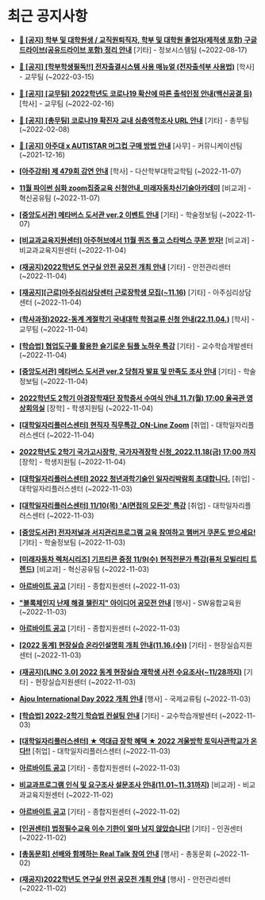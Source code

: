 # 최근 공지사항

* **[📌 [공지] 학부 및 대학원생 / 교직원퇴직자, 학부 및 대학원 졸업자(제적생 포함) 구글드라이브(공유드라이브 포함) 정리 안내](http://ajou.ac.kr/kr/ajou/notice.do?mode=view&amp;articleNo=202858&amp;article.offset=0&amp;articleLimit=30)**
 [기타] - 정보시스템팀 (~2022-08-17)

* **[📌 [공지] [학부학생필독!!] 전자출결시스템 사용 매뉴얼 (전자출석부 사용법)](http://ajou.ac.kr/kr/ajou/notice.do?mode=view&amp;articleNo=192571&amp;article.offset=0&amp;articleLimit=30)**
 [학사] - 교무팀 (~2022-03-15)

* **[📌 [공지] [교무팀] 2022학년도 코로나19 확산에 따른 출석인정 안내(백신공결 등)](http://ajou.ac.kr/kr/ajou/notice.do?mode=view&amp;articleNo=180913&amp;article.offset=0&amp;articleLimit=30)**
 [학사] - 교무팀 (~2022-02-16)

* **[📌 [공지] [총무팀] 코로나19 확진자 교내 심층역학조사 URL 안내](http://ajou.ac.kr/kr/ajou/notice.do?mode=view&amp;articleNo=180493&amp;article.offset=0&amp;articleLimit=30)**
 [기타] - 총무팀 (~2022-02-08)

* **[📌 [공지] 아주대 x AUTISTAR 머그컵 구매 방법 안내](http://ajou.ac.kr/kr/ajou/notice.do?mode=view&amp;articleNo=147976&amp;article.offset=0&amp;articleLimit=30)**
 [사무] - 커뮤니케이션팀 (~2021-12-16)

* **[[아주강좌] 제 479회 강연 안내](http://ajou.ac.kr/kr/ajou/notice.do?mode=view&amp;articleNo=206083&amp;article.offset=0&amp;articleLimit=30)**
 [학사] - 다산학부대학교학팀 (~2022-11-07)

* **[11월 파이썬 심화 zoom집중교육 신청안내_미래자동차신기술아카데미](http://ajou.ac.kr/kr/ajou/notice.do?mode=view&amp;articleNo=206079&amp;article.offset=0&amp;articleLimit=30)**
 [비교과] - 혁신공유팀 (~2022-11-07)

* **[[중앙도서관] 메타버스 도서관 ver.2 이벤트 안내](http://ajou.ac.kr/kr/ajou/notice.do?mode=view&amp;articleNo=206078&amp;article.offset=0&amp;articleLimit=30)**
 [기타] - 학술정보팀 (~2022-11-07)

* **[[비교과교육지원센터] 아주허브에서 11월 퀴즈 풀고 스타벅스 쿠폰 받자!](http://ajou.ac.kr/kr/ajou/notice.do?mode=view&amp;articleNo=206026&amp;article.offset=0&amp;articleLimit=30)**
 [비교과] - 비교과교육지원센터 (~2022-11-04)

* **[(재공지)2022학년도 연구실 안전 공모전 개최 안내](http://ajou.ac.kr/kr/ajou/notice.do?mode=view&amp;articleNo=206023&amp;article.offset=0&amp;articleLimit=30)**
 [기타] - 안전관리센터 (~2022-11-04)

* **[[재공지][근로]아주심리상담센터 근로장학생 모집(~11.16)](http://ajou.ac.kr/kr/ajou/notice.do?mode=view&amp;articleNo=206013&amp;article.offset=0&amp;articleLimit=30)**
 [기타] - 아주심리상담센터 (~2022-11-04)

* **[(학사과정)2022-동계 계절학기 국내대학 학점교류 신청 안내(22.11.04.)](http://ajou.ac.kr/kr/ajou/notice.do?mode=view&amp;articleNo=206010&amp;article.offset=0&amp;articleLimit=30)**
 [학사] - 교무팀 (~2022-11-04)

* **[[학습법] 협업도구를 활용한 슬기로운 팀플 노하우 특강](http://ajou.ac.kr/kr/ajou/notice.do?mode=view&amp;articleNo=206005&amp;article.offset=0&amp;articleLimit=30)**
 [기타] - 교수학습개발센터 (~2022-11-04)

* **[[중앙도서관] 메타버스 도서관 ver.2 당첨자 발표 및 만족도 조사 안내](http://ajou.ac.kr/kr/ajou/notice.do?mode=view&amp;articleNo=206000&amp;article.offset=0&amp;articleLimit=30)**
 [기타] - 학술정보팀 (~2022-11-04)

* **[2022학년도 2학기 아경장학재단 장학증서 수여식 안내_11.7(월) 17:00 율곡관 영상회의실](http://ajou.ac.kr/kr/ajou/notice.do?mode=view&amp;articleNo=205995&amp;article.offset=0&amp;articleLimit=30)**
 [장학] - 학생지원팀 (~2022-11-04)

* **[[대학일자리플러스센터] 현직자 직무특강_ON-Line Zoom](http://ajou.ac.kr/kr/ajou/notice.do?mode=view&amp;articleNo=205994&amp;article.offset=0&amp;articleLimit=30)**
 [취업] - 대학일자리플러스센더 (~2022-11-04)

* **[2022학년도 2학기 국가고시장학, 국가자격장학 신청_2022.11.18(금) 17:00 까지](http://ajou.ac.kr/kr/ajou/notice.do?mode=view&amp;articleNo=205981&amp;article.offset=0&amp;articleLimit=30)**
 [장학] - 학생지원팀 (~2022-11-04)

* **[[대학일자리플러스센터] 2022 청년과학기술인 일자리박람회 초대합니다.](http://ajou.ac.kr/kr/ajou/notice.do?mode=view&amp;articleNo=205958&amp;article.offset=0&amp;articleLimit=30)**
 [취업] - 대학일자리플러스센터 (~2022-11-03)

* **[[대학일자리플러스센터] 11/10(목) &#x27;AI면접의 모든것&#x27; 특강](http://ajou.ac.kr/kr/ajou/notice.do?mode=view&amp;articleNo=205955&amp;article.offset=0&amp;articleLimit=30)**
 [취업] - 대학일자리플러스센터 (~2022-11-03)

* **[[중앙도서관] 전자저널과 서지관리프로그램 교육 참여하고 햄버거 쿠폰도 받으세요!](http://ajou.ac.kr/kr/ajou/notice.do?mode=view&amp;articleNo=205948&amp;article.offset=0&amp;articleLimit=30)**
 [기타] - 학술정보팀 (~2022-11-03)

* **[[미래자동차 렉처시리즈] 기프티콘 증정 11/9(수) 현직전문가 특강(퓨처 모빌리티 트렌드)](http://ajou.ac.kr/kr/ajou/notice.do?mode=view&amp;articleNo=205943&amp;article.offset=0&amp;articleLimit=30)**
 [비교과] - 혁신공유팀 (~2022-11-03)

* **[아르바이트 공고](http://ajou.ac.kr/kr/ajou/notice.do?mode=view&amp;articleNo=205941&amp;article.offset=0&amp;articleLimit=30)**
 [기타] - 종합지원센터 (~2022-11-03)

* **[&quot;블록체인지 난제 해결 챌린지&quot; 아이디어 공모전 안내](http://ajou.ac.kr/kr/ajou/notice.do?mode=view&amp;articleNo=205939&amp;article.offset=0&amp;articleLimit=30)**
 [행사] - SW융합교육원 (~2022-11-03)

* **[아르바이트 공고](http://ajou.ac.kr/kr/ajou/notice.do?mode=view&amp;articleNo=205936&amp;article.offset=0&amp;articleLimit=30)**
 [기타] - 종합지원센터 (~2022-11-03)

* **[[2022 동계] 현장실습 온라인설명회 개최 안내(11.16.(수))](http://ajou.ac.kr/kr/ajou/notice.do?mode=view&amp;articleNo=205929&amp;article.offset=0&amp;articleLimit=30)**
 [기타] - 현장실습지원센터 (~2022-11-03)

* **[(재공지)[LINC 3.0] 2022 동계 현장실습 재학생 사전 수요조사(~11/28까지)](http://ajou.ac.kr/kr/ajou/notice.do?mode=view&amp;articleNo=205917&amp;article.offset=0&amp;articleLimit=30)**
 [기타] - 현장실습지원센터 (~2022-11-03)

* **[Ajou International Day 2022 개최 안내](http://ajou.ac.kr/kr/ajou/notice.do?mode=view&amp;articleNo=205908&amp;article.offset=0&amp;articleLimit=30)**
 [행사] - 국제교류팀 (~2022-11-03)

* **[[학습법] 2022-2학기 학습법 컨설팅 안내](http://ajou.ac.kr/kr/ajou/notice.do?mode=view&amp;articleNo=205903&amp;article.offset=0&amp;articleLimit=30)**
 [기타] - 교수학습개발센터 (~2022-11-03)

* **[[대학일자리플러스센터] ★ 역대급 장학 혜택 ★ 2022 겨울방학 토익사관학교가 온다!!](http://ajou.ac.kr/kr/ajou/notice.do?mode=view&amp;articleNo=205902&amp;article.offset=0&amp;articleLimit=30)**
 [취업] - 대학일자리플러스센터 (~2022-11-03)

* **[아르바이트 공고](http://ajou.ac.kr/kr/ajou/notice.do?mode=view&amp;articleNo=205893&amp;article.offset=0&amp;articleLimit=30)**
 [기타] - 종합지원센터 (~2022-11-03)

* **[비교과프로그램 인식 및 요구조사 설문조사 안내(11.01~11.31까지)](http://ajou.ac.kr/kr/ajou/notice.do?mode=view&amp;articleNo=205866&amp;article.offset=0&amp;articleLimit=30)**
 [비교과] - 비교과교육지원센터 (~2022-11-02)

* **[아르바이트 공고](http://ajou.ac.kr/kr/ajou/notice.do?mode=view&amp;articleNo=205858&amp;article.offset=0&amp;articleLimit=30)**
 [기타] - 종합지원센터 (~2022-11-02)

* **[[인권센터] 법정필수교육 이수 기한이 얼마 남지 않았습니다!](http://ajou.ac.kr/kr/ajou/notice.do?mode=view&amp;articleNo=205854&amp;article.offset=0&amp;articleLimit=30)**
 [기타] - 인권센터 (~2022-11-02)

* **[[총동문회] 선배와 함께하는 Real Talk 참여 안내](http://ajou.ac.kr/kr/ajou/notice.do?mode=view&amp;articleNo=205853&amp;article.offset=0&amp;articleLimit=30)**
 [행사] - 총동문회 (~2022-11-02)

* **[(재공지)2022학년도 연구실 안전 공모전 개최 안내](http://ajou.ac.kr/kr/ajou/notice.do?mode=view&amp;articleNo=205846&amp;article.offset=0&amp;articleLimit=30)**
 [행사] - 안전관리센터 (~2022-11-02)
